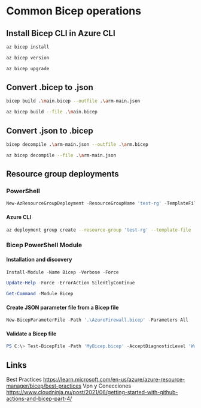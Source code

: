 # Common Bicep operations

## Install Bicep CLI in Azure CLI

```bash
az bicep install

az bicep version

az bicep upgrade
```

## Convert .bicep to .json

```bash
bicep build .\main.bicep --outfile .\arm-main.json

az bicep build --file .\main.bicep
```

## Convert .json to .bicep

```bash
bicep decompile .\arm-main.json --outfile .\arm.bicep

az bicep decompile --file .\arm-main.json
```

## Resource group deployments

### PowerShell

```powershell
New-AzResourceGroupDeployment -ResourceGroupName 'test-rg' -TemplateFile '.\main.bicep' -WhatIf
```

#### Azure CLI

```bash
az deployment group create --resource-group 'test-rg' --template-file '.\main.bicep'
```

### Bicep PowerShell Module

#### Installation and discovery

```powershell
Install-Module -Name Bicep -Verbose -Force

Update-Help -Force -ErrorAction SilentlyContinue

Get-Command -Module Bicep

```

#### Create JSON parameter file from a Bicep file

```powershell
New-BicepParameterFile -Path '.\AzureFirewall.bicep' -Parameters All
```

#### Validate a Bicep file

```powershell
PS C:\> Test-BicepFile -Path 'MyBicep.bicep' -AcceptDiagnosticLevel 'Warning'
```

## Links

Best Practices <https://learn.microsoft.com/en-us/azure/azure-resource-manager/bicep/best-practices>
Vpn y Conecciones <https://www.cloudninja.nu/post/2021/06/getting-started-with-github-actions-and-bicep-part-4/>
